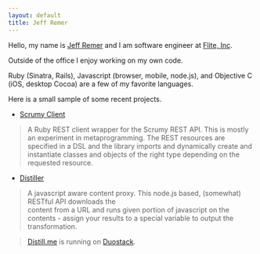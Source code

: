```yaml
---
layout: default
title: Jeff Remer
---
```


Hello, my name is <a href="http://jeffremer.com" title="Jeff Remer">Jeff Remer</a> and I am software engineer at <a href="http://flite.com" title="Flite, Inc.">Flite, Inc</a>.

Outside of the office I enjoy working on my own code.

Ruby (Sinatra, Rails), Javascript (browser, mobile, node.js), and Objective C (iOS, desktop Cocoa) are a few of my favorite languages.
		
Here is a small sample of some recent projects.

* [Scrumy Client](http://jeffremer.com/scrumy-client)

> A Ruby REST client wrapper for the Scrumy REST API.  This is mostly an experiment in
> metaprogramming.  The REST resources are specified in a DSL and the library imports
> and dynamically create and instantiate classes and objects of the right type depending
> on the requested resource.


* [Distiller](https://github.com/jeffremer/Distiller)

> A javascript aware content proxy.  This node.js based, (somewhat) RESTful API downloads the 	
> content from a URL and runs given portion of javascript on the contents - assign your 
> results to a special variable to output the transformation.

> [Distill.me](http://distill.me) is running on [Duostack](http://duostack.com).	 	